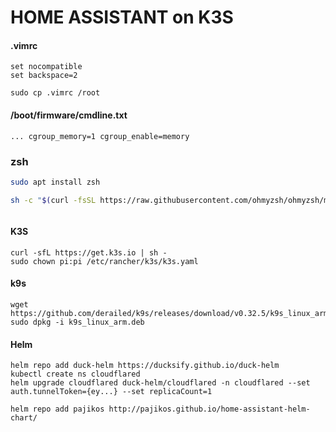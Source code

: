 # HOME ASSISTANT on K3S

#### .vimrc

```
set nocompatible
set backspace=2
```

```
sudo cp .vimrc /root
```

####  /boot/firmware/cmdline.txt

```
... cgroup_memory=1 cgroup_enable=memory
```

### zsh



```bash
sudo apt install zsh

sh -c "$(curl -fsSL https://raw.githubusercontent.com/ohmyzsh/ohmyzsh/master/tools/install.sh)"



```



#### K3S

```
curl -sfL https://get.k3s.io | sh -
sudo chown pi:pi /etc/rancher/k3s/k3s.yaml
```



#### k9s

```
wget https://github.com/derailed/k9s/releases/download/v0.32.5/k9s_linux_arm.deb
sudo dpkg -i k9s_linux_arm.deb
```

#### Helm

```
helm repo add duck-helm https://ducksify.github.io/duck-helm
kubectl create ns cloudflared
helm upgrade cloudflared duck-helm/cloudflared -n cloudflared --set auth.tunnelToken={ey...} --set replicaCount=1

helm repo add pajikos http://pajikos.github.io/home-assistant-helm-chart/

```

